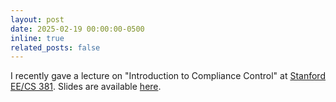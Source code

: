 ```yaml
---
layout: post
date: 2025-02-19 00:00:00-0500
inline: true
related_posts: false
---
```

I recently gave a lecture on "Introduction to Compliance Control" at [Stanford EE/CS 381](https://sites.google.com/view/win24-25-eecs-381/home). Slides are available [here](https://www.dropbox.com/scl/fi/4xg3notqen0wrbkyk59i1/Intro_to_compliance_control.pdf?rlkey=qrm58807j5q4irl2viyrp2df7&e=1&dl=0).

